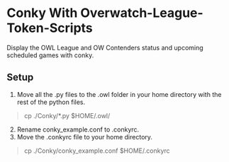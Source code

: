 # Conky With Overwatch-League-Token-Scripts
Display the OWL League and OW Contenders status and upcoming scheduled games with conky.

## Setup
1. Move all the .py files to the .owl folder in your home directory with the rest of the python files.
> cp ./Conky/*.py $HOME/.owl/
2. Rename conky_example.conf to .conkyrc.
3. Move the .conkyrc file to your home directory.
> cp ./Conky/conky_example.conf $HOME/.conkyrc
